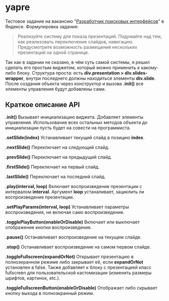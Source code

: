 yapre
=====

Тестовое задание на вакансию "[Разработчик поисковых интерфейсов](http://company.yandex.ru/job/vacancies/dev_search_interfaces.xml)" в Яндексе. Формулировка задания:

> Реализуйте систему для показа презентаций. Подумайте над тем, как реализовать переключение слайдов, навигацию. Предусмотрите возможность размещения нескольких презентаций на одной странице.

Так как в задании не сказано, в чём суть самой системы, я решил сделать его простым виджетом, который можно применить к какому-либо блоку. Структура проста: есть **div.presentation > div.slides-wrapper**, внутри последнего должны находиться элементы **div.slide**. После создания объекта через конструктор и вызова **.init()** все элементы управления будут добавлены сами.

## Краткое описание API ##
**.init()**
Вызывает инициализацию виджета. Добавляет элементы управления. Использование всех остальных методов объекта до инициализации пусть будет на совести на программиста.

**.setSlide(index)** Устанавливает текущий слайд в позицию **index**.

**.nextSlide()** Переключает на следующий слайд.

**.prevSlide()** Переключает на предыдущий слайд.

**.firstSlide()** Переключает на первый слайд.

**.lastSlide()** Переключает на последний слайд.

**.play(interval, loop)** Включает воспроизведение презентации с интервалом **interval**. Аргумент **loop** устаналивает, зациклить ли воспроизведение презентации.

**.setPlayParams(interval, loop)** Устанавливает параметры воспроизведения, не включая само воспроизведение.

**.togglePlayButton(enableOrDisable)** Включает или выключает отображение кнопки воспроизведения.

**.pause()** Останавливает воспроизведение на текущем слайде.

**.stop()** Останавливает воспроизведение на самом первом слайде.

**.toggleFullscreen(expandOrNot)** Открывает презентацию в полноэкранном режиме либо закрывает её, если **expandOrNot** установлен в false. Также добавляет к блоку с презентацией класс fullscreen для пользовательской кастомизации (изменить размеры шрифтов, картинок, etc.).

**.toggleFullscreenButton(enableOrDisable)** Отображает либо скрывает кнопку выхода в полноэкранный режим.